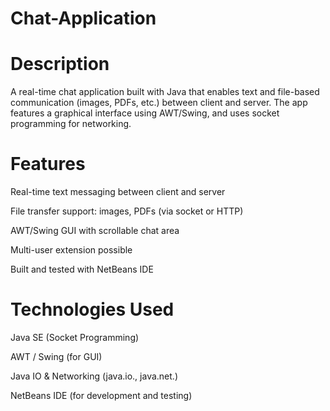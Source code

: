 # Chat-Application

# Description
A real-time chat application built with Java that enables text and file-based communication (images, PDFs, etc.) between client and server. The app features a graphical interface using AWT/Swing, and uses socket programming for networking.

# Features
Real-time text messaging between client and server

File transfer support: images, PDFs (via socket or HTTP)

AWT/Swing GUI with scrollable chat area

Multi-user extension possible

Built and tested with NetBeans IDE

# Technologies Used
Java SE (Socket Programming)

AWT / Swing (for GUI)

Java IO & Networking (java.io., java.net.)

NetBeans IDE (for development and testing)
